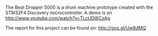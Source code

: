 The Beat Dropper 5000 is a drum machine prototype created with the STM32F4 Discovery microcontroller. A demo is on http://www.youtube.com/watch?v=TLcUDI6CzAg.

The report for this project can be found on: http://goo.gl/Uw8dMQ
